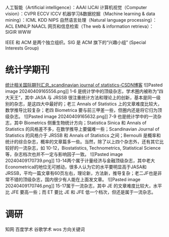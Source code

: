 人工智能（Artificial intelligence）：AAAI IJCAI
计算机视觉（Computer vision）：CVPR ECCV ICCV
机器学习&数据挖掘（Machine learning & data mining）：ICML KDD NIPS
自然语言处理（Natural language processing）：ACL EMNLP NAACL
网页和信息检索（The web & information retrieva）：SIGIR WWW

IEEE 和 ACM 是两个独立组织。SIG 是 ACM 旗下的“兴趣小组” (Special Interests Group)

# 统计学期刊
[统计相关国际期刊汇总_scandinavian journal of statistics-CSDN博客](https://blog.csdn.net/s1164548515/article/details/88941345)
![[Pasted image 20240409165556.png]]
1-6 是统计学中的顶级杂志，学术圈内被称为“四大天王”，其中 JASA 与 JRSSB 很注重统计方法和理论上的创新，基本是同一级别的杂志，是这四大中最好的；老三 Annals of Statistics 上的文章难度比较大，数学推导比较复杂；老四 Biometrica 要与前三甲差一些，但圈内还是将它归为顶级杂志。
![[Pasted image 20240409165632.png]]
7-9 也是统计学中的一流杂志，其中 Biometrics 侧重生物统计方向；Statistica Sinica 和 Annals of Statistics 的风格差不多，在数学推导上要偏难一些；Scandinavian Journal of Statistics 的风格介于 JRSSB 和 Annals of Statistics 之间；Bernoulli 是概率和统计的综合杂志，概率的文章篇多一些。当然，除了以上四个杂志外，还有其它比较好的一流杂志，如 10-12，Biostatistics, Technometrics, Statistical Science 等，杂志档次也并不一定与影响因子一致。
![[Pasted image 20240409170739.png]]
13-14两个属于计量经济与金融顶级杂志，其中老大Econometrica的地位无可撼动，很多人认为它的水平要明显高于JASA和JRSSB，平均一篇文章有60页左右，理论新，方法新，推导复杂；老二JF也是非常不错的顶级杂志，国内很少有人能在上面发文章。
![[Pasted image 20240409170746.png]]
15-17属于一流杂志，其中 JE 的文章难度比较大，水平比 JFE 要高一些；而 ET 要比 JE 和 JFE 低一个档次，但还是属于一流杂志。



# 调研
知网
百度学术
谷歌学术
wos
方向关键词
